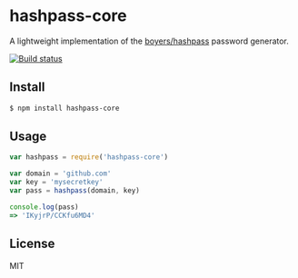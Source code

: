 # hashpass-core

A lightweight implementation of the [boyers/hashpass](https://github.com/boyers/hashpass) password generator.

[![Build status](https://travis-ci.org/michaelrhodes/hashpass-core.svg?branch=master)](https://travis-ci.org/michaelrhodes/hashpass-core)

## Install

```sh
$ npm install hashpass-core
```

## Usage

```js
var hashpass = require('hashpass-core')

var domain = 'github.com'
var key = 'mysecretkey'
var pass = hashpass(domain, key)

console.log(pass)
=> 'IKyjrP/CCKfu6MD4'
```

## License

MIT

